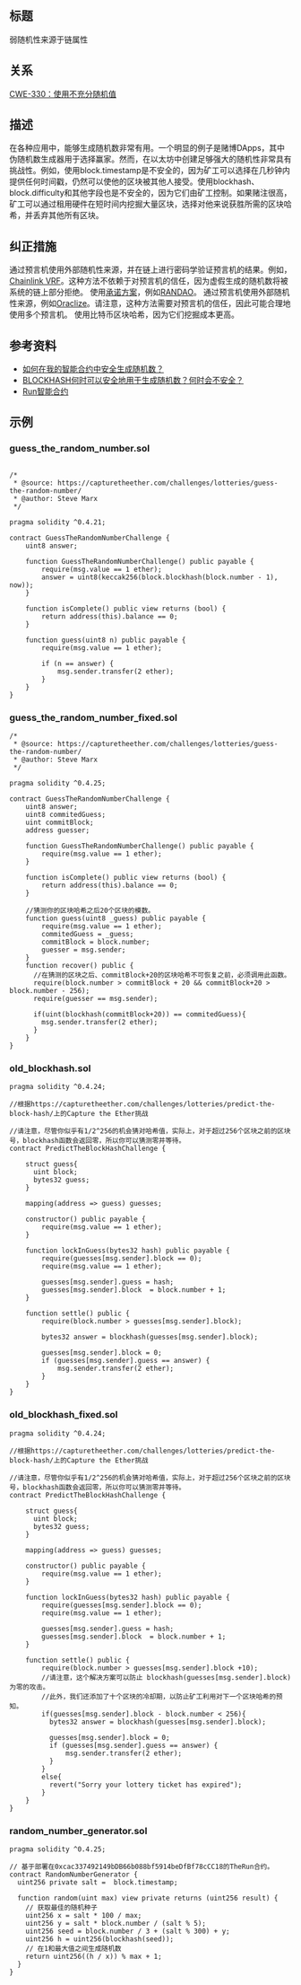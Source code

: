 ## 标题
弱随机性来源于链属性

## 关系
[CWE-330：使用不充分随机值](https://cwe.mitre.org/data/definitions/330.html)

## 描述
在各种应用中，能够生成随机数非常有用。一个明显的例子是赌博DApps，其中伪随机数生成器用于选择赢家。然而，在以太坊中创建足够强大的随机性非常具有挑战性。例如，使用block.timestamp是不安全的，因为矿工可以选择在几秒钟内提供任何时间戳，仍然可以使他的区块被其他人接受。使用blockhash、block.difficulty和其他字段也是不安全的，因为它们由矿工控制。如果赌注很高，矿工可以通过租用硬件在短时间内挖掘大量区块，选择对他来说获胜所需的区块哈希，并丢弃其他所有区块。

## 纠正措施
通过预言机使用外部随机性来源，并在链上进行密码学验证预言机的结果。例如，[Chainlink VRF](https://docs.chain.link/docs/chainlink-vrf)。这种方法不依赖于对预言机的信任，因为虚假生成的随机数将被系统的链上部分拒绝。
使用[承诺方案](https://en.wikipedia.org/wiki/Commitment_scheme)，例如[RANDAO](https://github.com/randao/randao)。
通过预言机使用外部随机性来源，例如[Oraclize](http://www.oraclize.it/)。请注意，这种方法需要对预言机的信任，因此可能合理地使用多个预言机。
使用比特币区块哈希，因为它们挖掘成本更高。

## 参考资料
* [如何在我的智能合约中安全生成随机数？](https://ethereum.stackexchange.com/questions/191/how-can-i-securely-generate-a-random-number-in-my-smart-contract)
* [BLOCKHASH何时可以安全地用于生成随机数？何时会不安全？](https://ethereum.stackexchange.com/questions/419/when-can-blockhash-be-safely-used-for-a-random-number-when-would-it-be-unsafe)
* [Run智能合约](https://etherscan.io/address/0xcac337492149bdb66b088bf5914bedfbf78ccc18)
## 示例
### guess_the_random_number.sol
```solidity

/*
 * @source: https://capturetheether.com/challenges/lotteries/guess-the-random-number/
 * @author: Steve Marx
 */

pragma solidity ^0.4.21;

contract GuessTheRandomNumberChallenge {
    uint8 answer;

    function GuessTheRandomNumberChallenge() public payable {
        require(msg.value == 1 ether);
        answer = uint8(keccak256(block.blockhash(block.number - 1), now));
    }

    function isComplete() public view returns (bool) {
        return address(this).balance == 0;
    }

    function guess(uint8 n) public payable {
        require(msg.value == 1 ether);

        if (n == answer) {
            msg.sender.transfer(2 ether);
        }
    }
}
```
### guess_the_random_number_fixed.sol
```solidity
/*
 * @source: https://capturetheether.com/challenges/lotteries/guess-the-random-number/
 * @author: Steve Marx
 */

pragma solidity ^0.4.25;

contract GuessTheRandomNumberChallenge {
    uint8 answer;
    uint8 commitedGuess;
    uint commitBlock;
    address guesser;

    function GuessTheRandomNumberChallenge() public payable {
        require(msg.value == 1 ether);
    }

    function isComplete() public view returns (bool) {
        return address(this).balance == 0;
    }

    //猜测你的区块哈希之后20个区块的模数。
    function guess(uint8 _guess) public payable {
        require(msg.value == 1 ether);
        commitedGuess = _guess;
        commitBlock = block.number;
        guesser = msg.sender;
    }
    function recover() public {
      //在猜测的区块之后、commitBlock+20的区块哈希不可恢复之前，必须调用此函数。
      require(block.number > commitBlock + 20 && commitBlock+20 > block.number - 256);
      require(guesser == msg.sender);

      if(uint(blockhash(commitBlock+20)) == commitedGuess){
        msg.sender.transfer(2 ether);
      }
    }
}
```
### old_blockhash.sol
```solidity
pragma solidity ^0.4.24;

//根据https://capturetheether.com/challenges/lotteries/predict-the-block-hash/上的Capture the Ether挑战

//请注意，尽管你似乎有1/2^256的机会猜对哈希值，实际上，对于超过256个区块之前的区块号，blockhash函数会返回零，所以你可以猜测零并等待。
contract PredictTheBlockHashChallenge {

    struct guess{
      uint block;
      bytes32 guess;
    }

    mapping(address => guess) guesses;

    constructor() public payable {
        require(msg.value == 1 ether);
    }

    function lockInGuess(bytes32 hash) public payable {
        require(guesses[msg.sender].block == 0);
        require(msg.value == 1 ether);

        guesses[msg.sender].guess = hash;
        guesses[msg.sender].block  = block.number + 1;
    }

    function settle() public {
        require(block.number > guesses[msg.sender].block);

        bytes32 answer = blockhash(guesses[msg.sender].block);

        guesses[msg.sender].block = 0;
        if (guesses[msg.sender].guess == answer) {
            msg.sender.transfer(2 ether);
        }
    }
}
```

### old_blockhash_fixed.sol
```solidity
pragma solidity ^0.4.24;

//根据https://capturetheether.com/challenges/lotteries/predict-the-block-hash/上的Capture the Ether挑战

//请注意，尽管你似乎有1/2^256的机会猜对哈希值，实际上，对于超过256个区块之前的区块号，blockhash函数会返回零，所以你可以猜测零并等待。
contract PredictTheBlockHashChallenge {

    struct guess{
      uint block;
      bytes32 guess;
    }

    mapping(address => guess) guesses;

    constructor() public payable {
        require(msg.value == 1 ether);
    }

    function lockInGuess(bytes32 hash) public payable {
        require(guesses[msg.sender].block == 0);
        require(msg.value == 1 ether);

        guesses[msg.sender].guess = hash;
        guesses[msg.sender].block  = block.number + 1;
    }

    function settle() public {
        require(block.number > guesses[msg.sender].block +10);
        //请注意，这个解决方案可以防止 blockhash(guesses[msg.sender].block) 为零的攻击。
        //此外，我们还添加了十个区块的冷却期，以防止矿工利用对下一个区块哈希的预知。
        if(guesses[msg.sender].block - block.number < 256){
          bytes32 answer = blockhash(guesses[msg.sender].block);

          guesses[msg.sender].block = 0;
          if (guesses[msg.sender].guess == answer) {
              msg.sender.transfer(2 ether);
          }
        }
        else{
          revert("Sorry your lottery ticket has expired");
        }
    }
}
```
### random_number_generator.sol

```solidity
pragma solidity ^0.4.25;

// 基于部署在0xcac337492149bDB66b088bf5914beDfBf78cCC18的TheRun合约。
contract RandomNumberGenerator {
  uint256 private salt =  block.timestamp;

  function random(uint max) view private returns (uint256 result) {
    // 获取最佳的随机种子
    uint256 x = salt * 100 / max;
    uint256 y = salt * block.number / (salt % 5);
    uint256 seed = block.number / 3 + (salt % 300) + y;
    uint256 h = uint256(blockhash(seed));
    // 在1和最大值之间生成随机数
    return uint256((h / x)) % max + 1;
  }
}

```